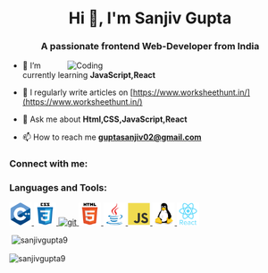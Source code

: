 <h1 align="center">Hi 👋, I'm Sanjiv Gupta</h1>
<h3 align="center">A passionate frontend Web-Developer from India</h3>
<img align="right" alt="Coding" width="400" src="https://media4.giphy.com/media/xUA7aS269qm5PX7fa0/giphy.gif?cid=ecf05e47gtrh7jq7paslrg4ekflh42irj9exrcnj4pebk77m&rid=giphy.gif&ct=g" />


- 🌱 I’m currently learning **JavaScript,React**

- 📝 I regularly write articles on [https://www.worksheethunt.in/](https://www.worksheethunt.in/)

- 💬 Ask me about **Html,CSS,JavaScript,React**

- 📫 How to reach me **guptasanjiv02@gmail.com**

<h3 align="left">Connect with me:</h3>
<p align="left">
</p>

<h3 align="left">Languages and Tools:</h3>
<p align="left"> <a href="https://www.w3schools.com/cpp/" target="_blank" rel="noreferrer"> <img src="https://raw.githubusercontent.com/devicons/devicon/master/icons/cplusplus/cplusplus-original.svg" alt="cplusplus" width="40" height="40"/> </a> <a href="https://www.w3schools.com/css/" target="_blank" rel="noreferrer"> <img src="https://raw.githubusercontent.com/devicons/devicon/master/icons/css3/css3-original-wordmark.svg" alt="css3" width="40" height="40"/> </a> <a href="https://git-scm.com/" target="_blank" rel="noreferrer"> <img src="https://www.vectorlogo.zone/logos/git-scm/git-scm-icon.svg" alt="git" width="40" height="40"/> </a> <a href="https://www.w3.org/html/" target="_blank" rel="noreferrer"> <img src="https://raw.githubusercontent.com/devicons/devicon/master/icons/html5/html5-original-wordmark.svg" alt="html5" width="40" height="40"/> </a> <a href="https://www.java.com" target="_blank" rel="noreferrer"> <img src="https://raw.githubusercontent.com/devicons/devicon/master/icons/java/java-original.svg" alt="java" width="40" height="40"/> </a> <a href="https://developer.mozilla.org/en-US/docs/Web/JavaScript" target="_blank" rel="noreferrer"> <img src="https://raw.githubusercontent.com/devicons/devicon/master/icons/javascript/javascript-original.svg" alt="javascript" width="40" height="40"/> </a> <a href="https://www.linux.org/" target="_blank" rel="noreferrer"> <img src="https://raw.githubusercontent.com/devicons/devicon/master/icons/linux/linux-original.svg" alt="linux" width="40" height="40"/> </a> <a href="https://reactjs.org/" target="_blank" rel="noreferrer"> <img src="https://raw.githubusercontent.com/devicons/devicon/master/icons/react/react-original-wordmark.svg" alt="react" width="40" height="40"/> </a> </p>

<p>&nbsp;<img align="center" src="https://github-readme-stats.vercel.app/api?username=sanjivgupta9&show_icons=true&locale=en" alt="sanjivgupta9" /></p>

<p><img align="center" src="https://github-readme-streak-stats.herokuapp.com/?user=sanjivgupta9&" alt="sanjivgupta9" /></p>
